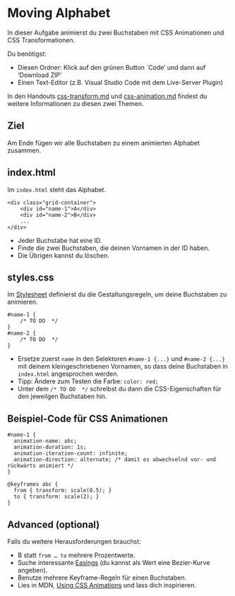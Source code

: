 # Moving Alphabet

In dieser Aufgabe animierst du zwei Buchstaben mit CSS Animationen und CSS Transformationen.

Du benötigst:
- Diesen Ordner: Klick auf den grünen Button ´Code’ und dann auf ‘Download ZIP’
- Einen Text-Editor (z.B. Visual Studio Code mit dem Live-Server Plugin)

In den Handouts [css-transform.md](css-transform.pdf) und [css-animation.md](css-animation.pdf) findest du weitere Informationen zu diesen zwei Themen.

## Ziel

Am Ende fügen wir alle Buchstaben zu einem animierten Alphabet zusammen.

## index.html

Im `index.html` steht das Alphabet.

```
<div class="grid-container">
    <div id="name-1">A</div>
    <div id="name-2">B</div>
    ...
</div>
```

- Jeder Buchstabe hat eine ID.
- Finde die zwei Buchstaben, die deinen Vornamen in der ID haben.
- Die Übrigen kannst du löschen.


## styles.css
Im [Stylesheet](styles.css) definierst du die Gestaltungsregeln, um deine Buchstaben zu animieren. 

```
#name-1 {
    /* TO DO  */
}
#name-2 {
    /* TO DO  */
}
```

- Ersetze zuerst `name` in den Selektoren `#name-1 {...}` und `#name-2 {...}` mit deinem kleingeschriebenen Vornamen, so dass deine Buchstaben in `index.html` angesprochen werden.
- Tipp: Ändere zum Testen die Farbe: `color: red;`
- Unter dem `/* TO DO  */` schreibst du dann die CSS-Eigenschaften für den jeweilgen Buchstaben hin.

## Beispiel-Code für CSS Animationen

```
#name-1 {
  animation-name: abc;
  animation-duration: 1s;
  animation-iteration-count: infinite;
  animation-direction: alternate; /* damit es abwechselnd vor- und rückwärts animiert */
}

@keyframes abc {
  from { transform: scale(0.5); }
  to { transform: scale(2); }
}
```

## Advanced (optional)

Falls du weitere Herausforderungen brauchst:

- B statt `from … to` mehrere Prozentwerte.
- Suche interessante [Easings](https://easings.net) (du kannst als Wert eine Bezier-Kurve angeben).
- Benutze mehrere Keyframe-Regeln für einen Buchstaben.
- Lies in MDN, [Using CSS Animations](https://developer.mozilla.org/en-US/docs/Web/CSS/CSS_Animations/Using_CSS_animations) und lass dich inspirieren.
